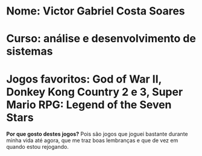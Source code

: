 # Nome: Victor Gabriel Costa Soares
# Curso: análise e desenvolvimento de sistemas
# Jogos favoritos: God of War II, Donkey Kong Country 2 e 3, Super Mario RPG: Legend of the Seven Stars

**Por que gosto destes jogos?**
Pois são jogos que joguei bastante durante minha vida até agora, que me traz boas lembranças e que de vez em quando estou rejogando.